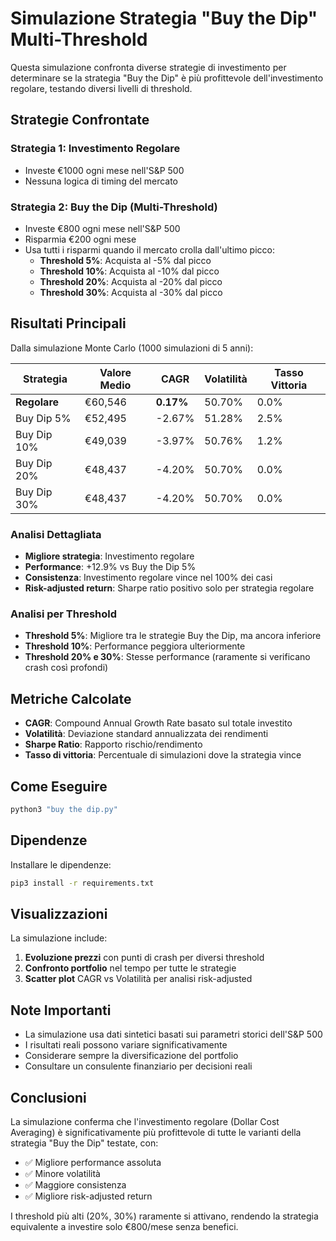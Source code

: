 # Simulazione Strategia "Buy the Dip" Multi-Threshold

Questa simulazione confronta diverse strategie di investimento per determinare se la strategia "Buy the Dip" è più profittevole dell'investimento regolare, testando diversi livelli di threshold.

## Strategie Confrontate

### Strategia 1: Investimento Regolare
- Investe €1000 ogni mese nell'S&P 500
- Nessuna logica di timing del mercato

### Strategia 2: Buy the Dip (Multi-Threshold)
- Investe €800 ogni mese nell'S&P 500
- Risparmia €200 ogni mese
- Usa tutti i risparmi quando il mercato crolla dall'ultimo picco:
  - **Threshold 5%**: Acquista al -5% dal picco
  - **Threshold 10%**: Acquista al -10% dal picco
  - **Threshold 20%**: Acquista al -20% dal picco
  - **Threshold 30%**: Acquista al -30% dal picco

## Risultati Principali

Dalla simulazione Monte Carlo (1000 simulazioni di 5 anni):

| Strategia | Valore Medio | CAGR | Volatilità | Tasso Vittoria |
|-----------|--------------|------|------------|----------------|
| **Regolare** | €60,546 | **0.17%** | 50.70% | 0.0% |
| Buy Dip 5% | €52,495 | -2.67% | 51.28% | 2.5% |
| Buy Dip 10% | €49,039 | -3.97% | 50.76% | 1.2% |
| Buy Dip 20% | €48,437 | -4.20% | 50.70% | 0.0% |
| Buy Dip 30% | €48,437 | -4.20% | 50.70% | 0.0% |

### Analisi Dettagliata

- **Migliore strategia**: Investimento regolare
- **Performance**: +12.9% vs Buy the Dip 5%
- **Consistenza**: Investimento regolare vince nel 100% dei casi
- **Risk-adjusted return**: Sharpe ratio positivo solo per strategia regolare

### Analisi per Threshold

- **Threshold 5%**: Migliore tra le strategie Buy the Dip, ma ancora inferiore
- **Threshold 10%**: Performance peggiora ulteriormente
- **Threshold 20% e 30%**: Stesse performance (raramente si verificano crash così profondi)

## Metriche Calcolate

- **CAGR**: Compound Annual Growth Rate basato sul totale investito
- **Volatilità**: Deviazione standard annualizzata dei rendimenti
- **Sharpe Ratio**: Rapporto rischio/rendimento
- **Tasso di vittoria**: Percentuale di simulazioni dove la strategia vince

## Come Eseguire

```bash
python3 "buy the dip.py"
```

## Dipendenze

Installare le dipendenze:
```bash
pip3 install -r requirements.txt
```

## Visualizzazioni

La simulazione include:
1. **Evoluzione prezzi** con punti di crash per diversi threshold
2. **Confronto portfolio** nel tempo per tutte le strategie
3. **Scatter plot** CAGR vs Volatilità per analisi risk-adjusted

## Note Importanti

- La simulazione usa dati sintetici basati sui parametri storici dell'S&P 500
- I risultati reali possono variare significativamente
- Considerare sempre la diversificazione del portfolio
- Consultare un consulente finanziario per decisioni reali

## Conclusioni

La simulazione conferma che l'investimento regolare (Dollar Cost Averaging) è significativamente più profittevole di tutte le varianti della strategia "Buy the Dip" testate, con:

- ✅ Migliore performance assoluta
- ✅ Minore volatilità
- ✅ Maggiore consistenza
- ✅ Migliore risk-adjusted return

I threshold più alti (20%, 30%) raramente si attivano, rendendo la strategia equivalente a investire solo €800/mese senza benefici.
